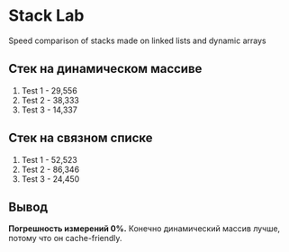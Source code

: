 # Stack Lab


Speed ​​comparison of stacks made on linked lists and dynamic arrays


## Стек на динамическом массиве


1. Test 1 - 29,556
2. Test 2 - 38,333
3. Test 3 - 14,337


## Стек на связном списке


1. Test 1 - 52,523
2. Test 2 - 86,346
3. Test 3 - 24,450


## Вывод


**Погрешность измерений 0%.** Конечно динамический массив лучше, потому что он cache-friendly.
